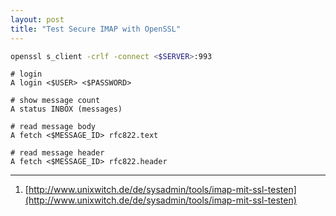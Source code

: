 ```yaml
---
layout: post
title: "Test Secure IMAP with OpenSSL"
---
```


```bash
openssl s_client -crlf -connect <$SERVER>:993
```

```
# login
A login <$USER> <$PASSWORD>

# show message count
A status INBOX (messages)

# read message body
A fetch <$MESSAGE_ID> rfc822.text

# read message header
A fetch <$MESSAGE_ID> rfc822.header
```

---
1. [http://www.unixwitch.de/de/sysadmin/tools/imap-mit-ssl-testen](http://www.unixwitch.de/de/sysadmin/tools/imap-mit-ssl-testen)
